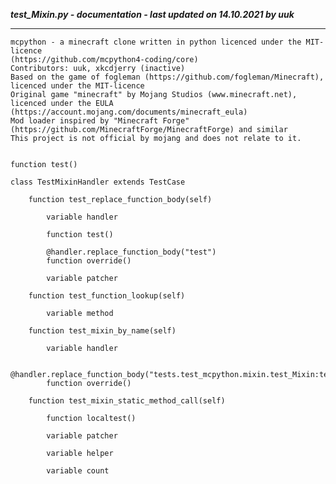 ***test_Mixin.py - documentation - last updated on 14.10.2021 by uuk***
___

    mcpython - a minecraft clone written in python licenced under the MIT-licence 
    (https://github.com/mcpython4-coding/core)
    Contributors: uuk, xkcdjerry (inactive)
    Based on the game of fogleman (https://github.com/fogleman/Minecraft), licenced under the MIT-licence
    Original game "minecraft" by Mojang Studios (www.minecraft.net), licenced under the EULA
    (https://account.mojang.com/documents/minecraft_eula)
    Mod loader inspired by "Minecraft Forge" (https://github.com/MinecraftForge/MinecraftForge) and similar
    This project is not official by mojang and does not relate to it.


    function test()

    class TestMixinHandler extends TestCase

        function test_replace_function_body(self)

            variable handler

            function test()

            @handler.replace_function_body("test")
            function override()

            variable patcher

        function test_function_lookup(self)

            variable method

        function test_mixin_by_name(self)

            variable handler

            @handler.replace_function_body("tests.test_mcpython.mixin.test_Mixin:test")
            function override()

        function test_mixin_static_method_call(self)

            function localtest()

            variable patcher

            variable helper

            variable count
